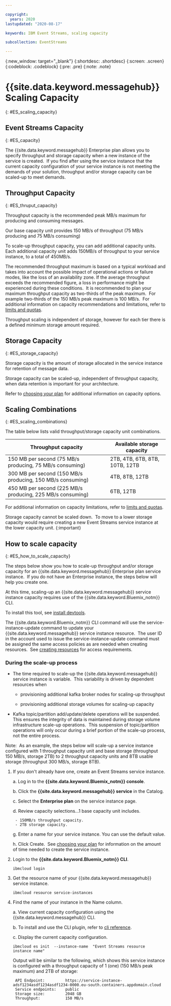 ```yaml
---

copyright:
  years: 2020
lastupdated: "2020-08-17"

keywords: IBM Event Streams, scaling capacity

subcollection: EventStreams

---
```


{:new_window: target="_blank"}
{:shortdesc: .shortdesc}
{:screen: .screen}
{:codeblock: .codeblock}
{:pre: .pre}
{:note: .note}


# {{site.data.keyword.messagehub}} Scaling Capacity
{: #ES_scaling_capacity}


## Event Streams Capacity
{: #ES_capacity}

The {{site.data.keyword.messagehub}} Enterprise plan allows you to specify throughput and storage capacity when a new instance of the service is created.  If you find after using the service instance that the current capacity configuration of your service instance is not meeting the demands of your solution, throughput and/or storage capacity can be scaled-up to meet demands.

## Throughput Capacity
{: #ES_thruput_capacity}

Throughput capacity is the recommended peak MB/s maximum for producing and consuming messages. 

Our base capacity unit provides 150 MB/s of throughput (75 MB/s producing and 75 MB/s consuming)

To scale-up throughput capacity, you can add additional capacity units. Each additional capacity unit adds 150MB/s of throughput to your service instance, to a total of 450MB/s.

The recommended throughput maximum is based on a typical workload and takes into account the possible impact of operational actions or failure modes, like the loss of an availability zone. If the average throughput exceeds the recommended figure, a loss in performance might be experienced during these conditions.  It is recommended to plan your maximum throughput capacity as two-thirds of the peak maximum.  For example two-thirds of the 150 MB/s peak maximum is 100 MB/s.  For additional information on capacity recommendations and limitations, refer to [limits and quotas](/docs/EventStreams?topic=EventStreams-kafka_quotas#limits_enterprise).

Throughput scaling is independent of storage, however for each tier there is a defined minimum storage amount required. 

## Storage Capacity
{: #ES_storage_capacity}

Storage capacity is the amount of storage allocated in the service instance for retention of message data. 

Storage capacity can be scaled-up, independent of throughput capacity, when data retention is important for your architecture.

Refer to [choosing your plan](/docs/EventStreams?topic=EventStreams-plan_choose#what-s-supported-by-the-lite-standard-enterprise-and-classic-plans) for additional information on capacity options.

## Scaling Combinations
{: #ES_scaling_combinations}

The table below lists valid throughput/storage capacity unit combinations.

|Throughput capacity|Available storage capacity|
|-------------------|--------------------------|
|150 MB per second (75 MB/s producing, 75 MB/s consuming)|2TB, 4TB, 6TB, 8TB, 10TB, 12TB|
|300 MB per second (150 MB/s producing, 150 MB/s consuming)|4TB, 8TB, 12TB|
|450 MB per second (225 MB/s producing, 225 MB/s consuming)|6TB, 12TB|

For additional information on capacity limitations, refer to [limits and quotas](/docs/EventStreams?topic=EventStreams-kafka_quotas#limits_enterprise).

Storage capacity cannot be scaled down.  To move to a lower storage capacity would require creating a new Event Streams service instance at the lower capacity unit.
{:important}

## How to scale capacity
{: #ES_how_to_scale_capacity}

The steps below show you how to scale-up throughput and/or storage capacity for an {{site.data.keyword.messagehub}} Enterprise plan service instance.  If you do not have an Enterprise instance, the steps below will help you create one.

At this time, scaling-up an {{site.data.keyword.messagehub}} service instance capacity requires use of the {{site.data.keyword.Bluemix_notm}} CLI.

To install this tool, see [install devtools](/docs/cli?topic=cli-install-devtools-manually#install-devtools-manually).

The {{site.data.keyword.Bluemix_notm}} CLI command will use the service-instance-update command to update your {{site.data.keyword.messagehub}} service instance resource.  The user ID in the account used to issue the service-instance-update command must be assigned the same access policies as are needed when creating resources.  See [creating resources](/docs/account?topic=account-manage_resource#creating-resources) for access requirements.

### During the scale-up process

- The time required to scale-up the {{site.data.keyword.messagehub}} service instance is variable.  This variability is driven by dependent resources when

  - provisioning additional kafka broker nodes for scaling-up throughput
  
  - provisioning additional storage volumes for scaling-up capacity
  
- Kafka topic/partition add/update/delete operations will be suspended.  This ensures the integrity of data is maintained during storage volume infrastructure scale-up operations.  This suspension of topic/partition operations will only occur during a brief portion of the scale-up process, not the entire process.


Note:  As an example, the steps below will scale-up a service instance configured with 1 throughput capacity unit and base storage (throughput 150 MB/s, storage 2TB) to 2 throughput capacity units and 8TB usable storage (throughput 300 MB/s, storage 8TB).



1. If you don't already have one, create an Event Streams service instance.
  
    a. Log in to the **{{site.data.keyword.Bluemix_notm}} console**.
    
    b. Click the **{{site.data.keyword.messagehub}} service** in the Catalog.
    
    c. Select the **Enterprise plan** on the service instance page.
    
    d. Review capacity selections...1 base capacity unit includes.
    
        - 150MB/s throughput capacity.  
        - 2TB storage capacity.  
        
    g. Enter a name for your service instance. You can use the default value.
    
    h. Click Create.  See [choosing your plan](docs/EventStreams?topic=EventStreams-plan_choose#what-s-supported-by-the-lite-standard-enterprise-and-classic-plans) for information on the amount of time needed to create the service instance.

2. Login to the **{{site.data.keyword.Bluemix_notm}} CLI**.
 
     <code>ibmcloud login</code>

3. Get the resource name of your {{site.data.keyword.messagehub}} service instance.
  
     <code>ibmcloud resource service-instances</code>

4. Find the name of your instance in the Name column.

    a. View current capacity configuration using the {{site.data.keyword.messagehub}} CLI.
    
    b. To install and use the CLI plugin, refer to [cli reference](/docs/EventStreams?topic=EventStreams-cli_reference).
    
    c. Display the current capacity configuration.
  
      <code>ibmcloud es init  --instance-name  "Event Streams resource instance name"</code>

      Output will be similar to the following, which shows this service instance is configured with a throughput capacity of 1 (one) (150 MB/s peak maximum) and 2TB of storage:

        API Endpoint:         https://service-instance-adsf1234asdf1234asdf1234-0000.eu-south.containers.appdomain.cloud
        Service endpoints:    public
        Storage size:         2048 GB
        Throughput:           150 MB/s
    
